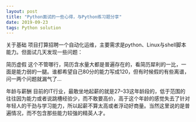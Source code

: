 ```yaml
---
layout: post
title: "Python面试的一些心得，与Python练习题分享"
date: 2019-09-23 
tags: Python solution 
---
```


<script>
window.location.href='https://blog.csdn.net/devcloud/article/details/100917665';
</script>
关于基础
项目打算招聘一个自动化运维，主要需求是python、Linux与shell脚本能力。但面试几天发现一些问题：

简历虚假
这个不管哪行，简历含水量大都是普遍存在的，看简历犀利的一比，一面是能力弱的一腿。谁都希望自己80分的能力写成120，但有时候假的有些离谱，问一两个问题就漏气了…

年龄与薪酬
目前的IT行业，最敢坐地起薪的就是27–33这年龄段的，低于范围的往往因为能力或者说跳槽经验少，而不敢要高价，高于这个年龄的感觉失去了针对年轻人的干劲与学习能力，所以起薪不算太高或者浮动好商量。当然这里说的是普遍情况，而不包含那些能力较强的精英人才。
